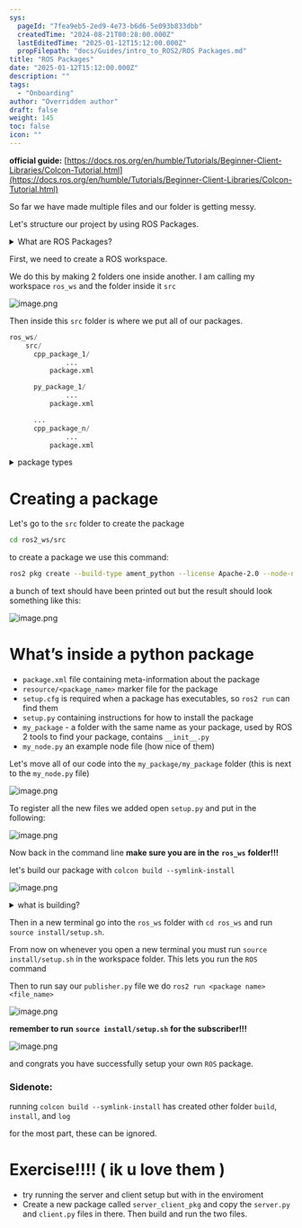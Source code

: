 ```yaml
---
sys:
  pageId: "7fea9eb5-2ed9-4e73-b6d6-5e093b833dbb"
  createdTime: "2024-08-21T00:28:00.000Z"
  lastEditedTime: "2025-01-12T15:12:00.000Z"
  propFilepath: "docs/Guides/intro_to_ROS2/ROS Packages.md"
title: "ROS Packages"
date: "2025-01-12T15:12:00.000Z"
description: ""
tags:
  - "Onboarding"
author: "Overridden author"
draft: false
weight: 145
toc: false
icon: ""
---
```


**official guide:** [https://docs.ros.org/en/humble/Tutorials/Beginner-Client-Libraries/Colcon-Tutorial.html](https://docs.ros.org/en/humble/Tutorials/Beginner-Client-Libraries/Colcon-Tutorial.html)

So far we have made multiple files and our folder is getting messy.

Let's structure our project by using ROS Packages.

<details>

<summary>What are ROS Packages?</summary>

ROS Packages are, as the name implies, packages of code that are highly sharable between ROS developers.

They consist of a folder, `package.xml` file, and source code

```python
      cpp_package_1/
		      ... imagine much code files here ..
          package.xml
```

</details>

First, we need to create a ROS workspace.

We do this by making 2 folders one inside another. I am calling my workspace `ros_ws` and the folder inside it `src`

![image.png](https://prod-files-secure.s3.us-west-2.amazonaws.com/d518164a-d88e-44d1-a4ee-3adb3bd8bce0/70706947-fd18-4537-a67b-e12946812d31/image.png?X-Amz-Algorithm=AWS4-HMAC-SHA256&X-Amz-Content-Sha256=UNSIGNED-PAYLOAD&X-Amz-Credential=ASIAZI2LB466Y6XE626D%2F20250705%2Fus-west-2%2Fs3%2Faws4_request&X-Amz-Date=20250705T230820Z&X-Amz-Expires=3600&X-Amz-Security-Token=IQoJb3JpZ2luX2VjEEMaCXVzLXdlc3QtMiJGMEQCICAc9Kj4mZ8LK95ngLmbsU4roUCcYS88UyC5eHlNF%2BnpAiAE4SFJvcyts5QZVWIqKavWX%2Fq%2B6D%2FJb5ATByfX1MXjWyr%2FAwhMEAAaDDYzNzQyMzE4MzgwNSIMwoKcLrIRq7ZIJojyKtwDfO2eUT1lKByf5VyRiINPdJcpaz22l33kLjQvVigkrCOeN9yN9ymM5QMlZA5NMwahPZ2ypsivr3WP7wRNwfqyfS1Nvth%2BACLCs19L4pltiShOoJLD%2FxKVDJf1bZehC04x9dHyiTnYFZo7r1zOKh4rJufAlNQ7%2F4ps6NEpV%2FBIkyh5e2FVCGmMB15zfVa7CsAqnboJ%2BfvcquVulOGS2q1OUk91iGXFVIDZQGGc%2BEGMQFEvA0rGPsrTvqux1eivM5rqHKJMFmpZ96CPfxfF4rBMNhqxc%2BQbYUMMZdTqNkqe4c0zwBTRbttx7lAZAIOT%2B%2BYD9Z8MCagWWlopRUi2IPvHJLLdoUU4qJ%2BBDZhbMXgPSbEAnBn3Xi1vvC5a%2BaV2%2B5qsVS%2FG5MhXNK46gv4uBbjjXC29%2FKnB6own7oLM%2BT0pC3hWHPyGxRKqyoRW61f2us4dgHlziMl43P6MSK%2B54drLD%2Bshf9EA3gnTXTRvD9IuixlN5aFP7E3NHPkNGw2SzPJ4m6WC5z2pRQkOnF9y19jTHBSXIOKcLMZXPhlIeazTOdrzeR2Ow4CULXWhv6Fooo7e3Py9g%2FX4T8QhhCEcNy41NJLsPNRpzUs0kVoAoV50KKFY%2FHaQFsKGkA901V4woe%2BlwwY6pgFQzDrwMRNYDQOG6U4vJ6ffKRd6VkskcJHN%2F%2FrC2tdp61ZAaXClZOpEZMvKiwaqkdNLhFYAOWgc8OtLtmwQfWkFpz7rbmqi9ddKlwMER%2Bfu%2F6LQ6X%2BswdLqUj%2FDeCLUFOJF4cix%2B5agw%2BE%2FxHDT6OR42vZa2Mo6o9jtn84adKSt15BWvQ49Rji6YUYlV7n8LKdcriwWV1hIeQc8EpBeIvmStXgWK9jZ&X-Amz-Signature=ccf6e76bf182d56a51be411aa87e79594c529d7e2676abde267e8316978c2e25&X-Amz-SignedHeaders=host&x-amz-checksum-mode=ENABLED&x-id=GetObject)

Then inside this `src` folder is where we put all of our packages.

```python
ros_ws/
    src/
      cpp_package_1/
		      ...
          package.xml

      py_package_1/
		      ...
          package.xml

      ...
      cpp_package_n/
		      ...
          package.xml

```

<details>

<summary>package types</summary>

packages can be either `C++` or python.

the intern file structure is different for each but for this guide we will stick to creating python packages

</details>

# Creating a package

Let's go to the `src` folder to create the package

```bash
cd ros2_ws/src
```

to create a package we use this command:

```bash
ros2 pkg create --build-type ament_python --license Apache-2.0 --node-name my_node my_package
```

a bunch of text should have been printed out but the result should look something like this:

![image.png](https://prod-files-secure.s3.us-west-2.amazonaws.com/d518164a-d88e-44d1-a4ee-3adb3bd8bce0/e6cf1e3f-8512-4a3e-b131-079f800bf3e8/image.png?X-Amz-Algorithm=AWS4-HMAC-SHA256&X-Amz-Content-Sha256=UNSIGNED-PAYLOAD&X-Amz-Credential=ASIAZI2LB466Y6XE626D%2F20250705%2Fus-west-2%2Fs3%2Faws4_request&X-Amz-Date=20250705T230820Z&X-Amz-Expires=3600&X-Amz-Security-Token=IQoJb3JpZ2luX2VjEEMaCXVzLXdlc3QtMiJGMEQCICAc9Kj4mZ8LK95ngLmbsU4roUCcYS88UyC5eHlNF%2BnpAiAE4SFJvcyts5QZVWIqKavWX%2Fq%2B6D%2FJb5ATByfX1MXjWyr%2FAwhMEAAaDDYzNzQyMzE4MzgwNSIMwoKcLrIRq7ZIJojyKtwDfO2eUT1lKByf5VyRiINPdJcpaz22l33kLjQvVigkrCOeN9yN9ymM5QMlZA5NMwahPZ2ypsivr3WP7wRNwfqyfS1Nvth%2BACLCs19L4pltiShOoJLD%2FxKVDJf1bZehC04x9dHyiTnYFZo7r1zOKh4rJufAlNQ7%2F4ps6NEpV%2FBIkyh5e2FVCGmMB15zfVa7CsAqnboJ%2BfvcquVulOGS2q1OUk91iGXFVIDZQGGc%2BEGMQFEvA0rGPsrTvqux1eivM5rqHKJMFmpZ96CPfxfF4rBMNhqxc%2BQbYUMMZdTqNkqe4c0zwBTRbttx7lAZAIOT%2B%2BYD9Z8MCagWWlopRUi2IPvHJLLdoUU4qJ%2BBDZhbMXgPSbEAnBn3Xi1vvC5a%2BaV2%2B5qsVS%2FG5MhXNK46gv4uBbjjXC29%2FKnB6own7oLM%2BT0pC3hWHPyGxRKqyoRW61f2us4dgHlziMl43P6MSK%2B54drLD%2Bshf9EA3gnTXTRvD9IuixlN5aFP7E3NHPkNGw2SzPJ4m6WC5z2pRQkOnF9y19jTHBSXIOKcLMZXPhlIeazTOdrzeR2Ow4CULXWhv6Fooo7e3Py9g%2FX4T8QhhCEcNy41NJLsPNRpzUs0kVoAoV50KKFY%2FHaQFsKGkA901V4woe%2BlwwY6pgFQzDrwMRNYDQOG6U4vJ6ffKRd6VkskcJHN%2F%2FrC2tdp61ZAaXClZOpEZMvKiwaqkdNLhFYAOWgc8OtLtmwQfWkFpz7rbmqi9ddKlwMER%2Bfu%2F6LQ6X%2BswdLqUj%2FDeCLUFOJF4cix%2B5agw%2BE%2FxHDT6OR42vZa2Mo6o9jtn84adKSt15BWvQ49Rji6YUYlV7n8LKdcriwWV1hIeQc8EpBeIvmStXgWK9jZ&X-Amz-Signature=313ff58fa6f1bf8c1dbbd3cc6f787454577f526e74ea35f125d9e7733a635b7e&X-Amz-SignedHeaders=host&x-amz-checksum-mode=ENABLED&x-id=GetObject)

# What’s inside a python package

- `package.xml` file containing meta-information about the package
- `resource/<package_name>` marker file for the package
- `setup.cfg` is required when a package has executables, so `ros2 run` can find them
- `setup.py` containing instructions for how to install the package
- `my_package` - a folder with the same name as your package, used by ROS 2 tools to find your package, contains `__init__.py`
- `my_node.py` an example node file (how nice of them)

Let's move all of our code into the `my_package/my_package` folder (this is next to the `my_node.py` file)

![image.png](https://prod-files-secure.s3.us-west-2.amazonaws.com/d518164a-d88e-44d1-a4ee-3adb3bd8bce0/9ce58f11-0da9-4d3e-b86d-506a9685d378/image.png?X-Amz-Algorithm=AWS4-HMAC-SHA256&X-Amz-Content-Sha256=UNSIGNED-PAYLOAD&X-Amz-Credential=ASIAZI2LB466Y6XE626D%2F20250705%2Fus-west-2%2Fs3%2Faws4_request&X-Amz-Date=20250705T230820Z&X-Amz-Expires=3600&X-Amz-Security-Token=IQoJb3JpZ2luX2VjEEMaCXVzLXdlc3QtMiJGMEQCICAc9Kj4mZ8LK95ngLmbsU4roUCcYS88UyC5eHlNF%2BnpAiAE4SFJvcyts5QZVWIqKavWX%2Fq%2B6D%2FJb5ATByfX1MXjWyr%2FAwhMEAAaDDYzNzQyMzE4MzgwNSIMwoKcLrIRq7ZIJojyKtwDfO2eUT1lKByf5VyRiINPdJcpaz22l33kLjQvVigkrCOeN9yN9ymM5QMlZA5NMwahPZ2ypsivr3WP7wRNwfqyfS1Nvth%2BACLCs19L4pltiShOoJLD%2FxKVDJf1bZehC04x9dHyiTnYFZo7r1zOKh4rJufAlNQ7%2F4ps6NEpV%2FBIkyh5e2FVCGmMB15zfVa7CsAqnboJ%2BfvcquVulOGS2q1OUk91iGXFVIDZQGGc%2BEGMQFEvA0rGPsrTvqux1eivM5rqHKJMFmpZ96CPfxfF4rBMNhqxc%2BQbYUMMZdTqNkqe4c0zwBTRbttx7lAZAIOT%2B%2BYD9Z8MCagWWlopRUi2IPvHJLLdoUU4qJ%2BBDZhbMXgPSbEAnBn3Xi1vvC5a%2BaV2%2B5qsVS%2FG5MhXNK46gv4uBbjjXC29%2FKnB6own7oLM%2BT0pC3hWHPyGxRKqyoRW61f2us4dgHlziMl43P6MSK%2B54drLD%2Bshf9EA3gnTXTRvD9IuixlN5aFP7E3NHPkNGw2SzPJ4m6WC5z2pRQkOnF9y19jTHBSXIOKcLMZXPhlIeazTOdrzeR2Ow4CULXWhv6Fooo7e3Py9g%2FX4T8QhhCEcNy41NJLsPNRpzUs0kVoAoV50KKFY%2FHaQFsKGkA901V4woe%2BlwwY6pgFQzDrwMRNYDQOG6U4vJ6ffKRd6VkskcJHN%2F%2FrC2tdp61ZAaXClZOpEZMvKiwaqkdNLhFYAOWgc8OtLtmwQfWkFpz7rbmqi9ddKlwMER%2Bfu%2F6LQ6X%2BswdLqUj%2FDeCLUFOJF4cix%2B5agw%2BE%2FxHDT6OR42vZa2Mo6o9jtn84adKSt15BWvQ49Rji6YUYlV7n8LKdcriwWV1hIeQc8EpBeIvmStXgWK9jZ&X-Amz-Signature=98fa4ef62f037e88a1dc6b635e9b75daa37dca02a4bfd287d501ab8da0d00bdb&X-Amz-SignedHeaders=host&x-amz-checksum-mode=ENABLED&x-id=GetObject)

To register all the new files we added open `setup.py` and put in the following:

![image.png](https://prod-files-secure.s3.us-west-2.amazonaws.com/d518164a-d88e-44d1-a4ee-3adb3bd8bce0/1cd7c262-4cae-4496-9d75-c178537d24a2/image.png?X-Amz-Algorithm=AWS4-HMAC-SHA256&X-Amz-Content-Sha256=UNSIGNED-PAYLOAD&X-Amz-Credential=ASIAZI2LB466Y6XE626D%2F20250705%2Fus-west-2%2Fs3%2Faws4_request&X-Amz-Date=20250705T230820Z&X-Amz-Expires=3600&X-Amz-Security-Token=IQoJb3JpZ2luX2VjEEMaCXVzLXdlc3QtMiJGMEQCICAc9Kj4mZ8LK95ngLmbsU4roUCcYS88UyC5eHlNF%2BnpAiAE4SFJvcyts5QZVWIqKavWX%2Fq%2B6D%2FJb5ATByfX1MXjWyr%2FAwhMEAAaDDYzNzQyMzE4MzgwNSIMwoKcLrIRq7ZIJojyKtwDfO2eUT1lKByf5VyRiINPdJcpaz22l33kLjQvVigkrCOeN9yN9ymM5QMlZA5NMwahPZ2ypsivr3WP7wRNwfqyfS1Nvth%2BACLCs19L4pltiShOoJLD%2FxKVDJf1bZehC04x9dHyiTnYFZo7r1zOKh4rJufAlNQ7%2F4ps6NEpV%2FBIkyh5e2FVCGmMB15zfVa7CsAqnboJ%2BfvcquVulOGS2q1OUk91iGXFVIDZQGGc%2BEGMQFEvA0rGPsrTvqux1eivM5rqHKJMFmpZ96CPfxfF4rBMNhqxc%2BQbYUMMZdTqNkqe4c0zwBTRbttx7lAZAIOT%2B%2BYD9Z8MCagWWlopRUi2IPvHJLLdoUU4qJ%2BBDZhbMXgPSbEAnBn3Xi1vvC5a%2BaV2%2B5qsVS%2FG5MhXNK46gv4uBbjjXC29%2FKnB6own7oLM%2BT0pC3hWHPyGxRKqyoRW61f2us4dgHlziMl43P6MSK%2B54drLD%2Bshf9EA3gnTXTRvD9IuixlN5aFP7E3NHPkNGw2SzPJ4m6WC5z2pRQkOnF9y19jTHBSXIOKcLMZXPhlIeazTOdrzeR2Ow4CULXWhv6Fooo7e3Py9g%2FX4T8QhhCEcNy41NJLsPNRpzUs0kVoAoV50KKFY%2FHaQFsKGkA901V4woe%2BlwwY6pgFQzDrwMRNYDQOG6U4vJ6ffKRd6VkskcJHN%2F%2FrC2tdp61ZAaXClZOpEZMvKiwaqkdNLhFYAOWgc8OtLtmwQfWkFpz7rbmqi9ddKlwMER%2Bfu%2F6LQ6X%2BswdLqUj%2FDeCLUFOJF4cix%2B5agw%2BE%2FxHDT6OR42vZa2Mo6o9jtn84adKSt15BWvQ49Rji6YUYlV7n8LKdcriwWV1hIeQc8EpBeIvmStXgWK9jZ&X-Amz-Signature=1c6ddaa2f4141e0f55acfbc061ea04c242536f7546b7fbc1f5ab52cc1df374b3&X-Amz-SignedHeaders=host&x-amz-checksum-mode=ENABLED&x-id=GetObject)

Now back in the command line **make sure you are in the** **`ros_ws`** **folder!!!**

let's build our package with `colcon build --symlink-install`

![image.png](https://prod-files-secure.s3.us-west-2.amazonaws.com/d518164a-d88e-44d1-a4ee-3adb3bd8bce0/2f2a0d27-b173-48fd-b189-5f5c0ce65619/image.png?X-Amz-Algorithm=AWS4-HMAC-SHA256&X-Amz-Content-Sha256=UNSIGNED-PAYLOAD&X-Amz-Credential=ASIAZI2LB466Y6XE626D%2F20250705%2Fus-west-2%2Fs3%2Faws4_request&X-Amz-Date=20250705T230820Z&X-Amz-Expires=3600&X-Amz-Security-Token=IQoJb3JpZ2luX2VjEEMaCXVzLXdlc3QtMiJGMEQCICAc9Kj4mZ8LK95ngLmbsU4roUCcYS88UyC5eHlNF%2BnpAiAE4SFJvcyts5QZVWIqKavWX%2Fq%2B6D%2FJb5ATByfX1MXjWyr%2FAwhMEAAaDDYzNzQyMzE4MzgwNSIMwoKcLrIRq7ZIJojyKtwDfO2eUT1lKByf5VyRiINPdJcpaz22l33kLjQvVigkrCOeN9yN9ymM5QMlZA5NMwahPZ2ypsivr3WP7wRNwfqyfS1Nvth%2BACLCs19L4pltiShOoJLD%2FxKVDJf1bZehC04x9dHyiTnYFZo7r1zOKh4rJufAlNQ7%2F4ps6NEpV%2FBIkyh5e2FVCGmMB15zfVa7CsAqnboJ%2BfvcquVulOGS2q1OUk91iGXFVIDZQGGc%2BEGMQFEvA0rGPsrTvqux1eivM5rqHKJMFmpZ96CPfxfF4rBMNhqxc%2BQbYUMMZdTqNkqe4c0zwBTRbttx7lAZAIOT%2B%2BYD9Z8MCagWWlopRUi2IPvHJLLdoUU4qJ%2BBDZhbMXgPSbEAnBn3Xi1vvC5a%2BaV2%2B5qsVS%2FG5MhXNK46gv4uBbjjXC29%2FKnB6own7oLM%2BT0pC3hWHPyGxRKqyoRW61f2us4dgHlziMl43P6MSK%2B54drLD%2Bshf9EA3gnTXTRvD9IuixlN5aFP7E3NHPkNGw2SzPJ4m6WC5z2pRQkOnF9y19jTHBSXIOKcLMZXPhlIeazTOdrzeR2Ow4CULXWhv6Fooo7e3Py9g%2FX4T8QhhCEcNy41NJLsPNRpzUs0kVoAoV50KKFY%2FHaQFsKGkA901V4woe%2BlwwY6pgFQzDrwMRNYDQOG6U4vJ6ffKRd6VkskcJHN%2F%2FrC2tdp61ZAaXClZOpEZMvKiwaqkdNLhFYAOWgc8OtLtmwQfWkFpz7rbmqi9ddKlwMER%2Bfu%2F6LQ6X%2BswdLqUj%2FDeCLUFOJF4cix%2B5agw%2BE%2FxHDT6OR42vZa2Mo6o9jtn84adKSt15BWvQ49Rji6YUYlV7n8LKdcriwWV1hIeQc8EpBeIvmStXgWK9jZ&X-Amz-Signature=96cb5015a6b56f6fc574f6262fe6b62409812e10a52f7ce1bd87d8f9d65a39ab&X-Amz-SignedHeaders=host&x-amz-checksum-mode=ENABLED&x-id=GetObject)

<details>

<summary>what is building?</summary>

if you are a CS major at Rose-Hulman you will learn the answer to this in CSSE132

but TLDR; is it combines all the code files into one program that can be run easily 

</details>

Then in a new terminal go into the `ros_ws` folder with `cd ros_ws` and run `source install/setup.sh`. 

From now on whenever you open a new terminal you must run `source install/setup.sh` in the workspace folder. This lets you run the `ROS` command

Then to run say our `publisher.py` file we do `ros2 run <package name> <file_name>`

![image.png](https://prod-files-secure.s3.us-west-2.amazonaws.com/d518164a-d88e-44d1-a4ee-3adb3bd8bce0/4f4b1219-3a44-4632-aa0a-ce3471699f59/image.png?X-Amz-Algorithm=AWS4-HMAC-SHA256&X-Amz-Content-Sha256=UNSIGNED-PAYLOAD&X-Amz-Credential=ASIAZI2LB466Y6XE626D%2F20250705%2Fus-west-2%2Fs3%2Faws4_request&X-Amz-Date=20250705T230820Z&X-Amz-Expires=3600&X-Amz-Security-Token=IQoJb3JpZ2luX2VjEEMaCXVzLXdlc3QtMiJGMEQCICAc9Kj4mZ8LK95ngLmbsU4roUCcYS88UyC5eHlNF%2BnpAiAE4SFJvcyts5QZVWIqKavWX%2Fq%2B6D%2FJb5ATByfX1MXjWyr%2FAwhMEAAaDDYzNzQyMzE4MzgwNSIMwoKcLrIRq7ZIJojyKtwDfO2eUT1lKByf5VyRiINPdJcpaz22l33kLjQvVigkrCOeN9yN9ymM5QMlZA5NMwahPZ2ypsivr3WP7wRNwfqyfS1Nvth%2BACLCs19L4pltiShOoJLD%2FxKVDJf1bZehC04x9dHyiTnYFZo7r1zOKh4rJufAlNQ7%2F4ps6NEpV%2FBIkyh5e2FVCGmMB15zfVa7CsAqnboJ%2BfvcquVulOGS2q1OUk91iGXFVIDZQGGc%2BEGMQFEvA0rGPsrTvqux1eivM5rqHKJMFmpZ96CPfxfF4rBMNhqxc%2BQbYUMMZdTqNkqe4c0zwBTRbttx7lAZAIOT%2B%2BYD9Z8MCagWWlopRUi2IPvHJLLdoUU4qJ%2BBDZhbMXgPSbEAnBn3Xi1vvC5a%2BaV2%2B5qsVS%2FG5MhXNK46gv4uBbjjXC29%2FKnB6own7oLM%2BT0pC3hWHPyGxRKqyoRW61f2us4dgHlziMl43P6MSK%2B54drLD%2Bshf9EA3gnTXTRvD9IuixlN5aFP7E3NHPkNGw2SzPJ4m6WC5z2pRQkOnF9y19jTHBSXIOKcLMZXPhlIeazTOdrzeR2Ow4CULXWhv6Fooo7e3Py9g%2FX4T8QhhCEcNy41NJLsPNRpzUs0kVoAoV50KKFY%2FHaQFsKGkA901V4woe%2BlwwY6pgFQzDrwMRNYDQOG6U4vJ6ffKRd6VkskcJHN%2F%2FrC2tdp61ZAaXClZOpEZMvKiwaqkdNLhFYAOWgc8OtLtmwQfWkFpz7rbmqi9ddKlwMER%2Bfu%2F6LQ6X%2BswdLqUj%2FDeCLUFOJF4cix%2B5agw%2BE%2FxHDT6OR42vZa2Mo6o9jtn84adKSt15BWvQ49Rji6YUYlV7n8LKdcriwWV1hIeQc8EpBeIvmStXgWK9jZ&X-Amz-Signature=e81f8fa265a0f68f93886b3d60476f9ac1cd6d2aeff5f4b157a22007ea000d93&X-Amz-SignedHeaders=host&x-amz-checksum-mode=ENABLED&x-id=GetObject)

**remember to run** **`source install/setup.sh`** **for the subscriber!!!**

![image.png](https://prod-files-secure.s3.us-west-2.amazonaws.com/d518164a-d88e-44d1-a4ee-3adb3bd8bce0/02121119-dad4-49ec-8356-c956108b4243/image.png?X-Amz-Algorithm=AWS4-HMAC-SHA256&X-Amz-Content-Sha256=UNSIGNED-PAYLOAD&X-Amz-Credential=ASIAZI2LB466Y6XE626D%2F20250705%2Fus-west-2%2Fs3%2Faws4_request&X-Amz-Date=20250705T230820Z&X-Amz-Expires=3600&X-Amz-Security-Token=IQoJb3JpZ2luX2VjEEMaCXVzLXdlc3QtMiJGMEQCICAc9Kj4mZ8LK95ngLmbsU4roUCcYS88UyC5eHlNF%2BnpAiAE4SFJvcyts5QZVWIqKavWX%2Fq%2B6D%2FJb5ATByfX1MXjWyr%2FAwhMEAAaDDYzNzQyMzE4MzgwNSIMwoKcLrIRq7ZIJojyKtwDfO2eUT1lKByf5VyRiINPdJcpaz22l33kLjQvVigkrCOeN9yN9ymM5QMlZA5NMwahPZ2ypsivr3WP7wRNwfqyfS1Nvth%2BACLCs19L4pltiShOoJLD%2FxKVDJf1bZehC04x9dHyiTnYFZo7r1zOKh4rJufAlNQ7%2F4ps6NEpV%2FBIkyh5e2FVCGmMB15zfVa7CsAqnboJ%2BfvcquVulOGS2q1OUk91iGXFVIDZQGGc%2BEGMQFEvA0rGPsrTvqux1eivM5rqHKJMFmpZ96CPfxfF4rBMNhqxc%2BQbYUMMZdTqNkqe4c0zwBTRbttx7lAZAIOT%2B%2BYD9Z8MCagWWlopRUi2IPvHJLLdoUU4qJ%2BBDZhbMXgPSbEAnBn3Xi1vvC5a%2BaV2%2B5qsVS%2FG5MhXNK46gv4uBbjjXC29%2FKnB6own7oLM%2BT0pC3hWHPyGxRKqyoRW61f2us4dgHlziMl43P6MSK%2B54drLD%2Bshf9EA3gnTXTRvD9IuixlN5aFP7E3NHPkNGw2SzPJ4m6WC5z2pRQkOnF9y19jTHBSXIOKcLMZXPhlIeazTOdrzeR2Ow4CULXWhv6Fooo7e3Py9g%2FX4T8QhhCEcNy41NJLsPNRpzUs0kVoAoV50KKFY%2FHaQFsKGkA901V4woe%2BlwwY6pgFQzDrwMRNYDQOG6U4vJ6ffKRd6VkskcJHN%2F%2FrC2tdp61ZAaXClZOpEZMvKiwaqkdNLhFYAOWgc8OtLtmwQfWkFpz7rbmqi9ddKlwMER%2Bfu%2F6LQ6X%2BswdLqUj%2FDeCLUFOJF4cix%2B5agw%2BE%2FxHDT6OR42vZa2Mo6o9jtn84adKSt15BWvQ49Rji6YUYlV7n8LKdcriwWV1hIeQc8EpBeIvmStXgWK9jZ&X-Amz-Signature=acad3401135371b057e10db674364cabe8f8ee41c2b5e36648f391ae30037df3&X-Amz-SignedHeaders=host&x-amz-checksum-mode=ENABLED&x-id=GetObject)

and congrats you have successfully setup your own `ROS` package.

### Sidenote:

running `colcon build --symlink-install` has created other folder `build`, `install`, and `log`

for the most part, these can be ignored.

# Exercise!!!! ( ik u love them )

- try running the server and client setup but with in the enviroment
- Create a new package called `server_client_pkg` and copy the `server.py` and `client.py` files in there. Then build and run the two files.

